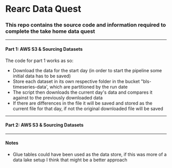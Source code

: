 # Rearc Data Quest
### This repo contains the source code and information required to complete the take home data quest
----
#### Part 1: AWS S3 & Sourcing Datasets
The code for part 1 works as so:
- Download the data for the start day (in order to start the pipeline some initial data has to be saved)
- Store each dataset in its own respective folder in the bucket "bls-timeseries-data', which are partitioned by the run date
- The script then downloads the current day's data and compares it against to the previously downloaded data
- If there are differences in the file it will be saved and stored as the current file for that day, if not the original downloaded file will be saved
----
#### Part 2: AWS S3 & Sourcing Datasets











----
#### Notes
- Glue tables could have been used as the data store, if this was more of a data lake setup I think that might be a better approach

  
